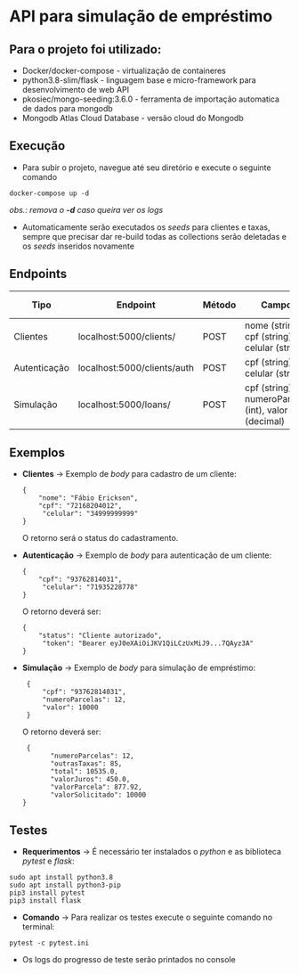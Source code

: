 
# API para simulação de empréstimo

## Para o projeto foi utilizado:
- Docker/docker-compose - virtualização de containeres
- python3.8-slim/flask - linguagem base e micro-framework para desenvolvimento de web API
- pkosiec/mongo-seeding:3.6.0 - ferramenta de importação automatica de dados para mongodb
- Mongodb Atlas Cloud Database - versão cloud do Mongodb

## Execução

- Para subir o projeto, navegue até seu diretório e execute o seguinte comando
```shell
docker-compose up -d
```
*obs.: remova o **-d** caso queira ver os logs*
- Automaticamente serão executados os *seeds* para clientes e taxas, sempre que precisar dar re-build todas as collections serão deletadas e os *seeds* inseridos novamente


## Endpoints

|Tipo|Endpoint|Método|Campos|Requer Autenticação|
|--|--|--|--|--|
|Clientes|localhost:5000/clients/|POST|nome (string), cpf (string), celular (string)|Não|
|Autenticação|localhost:5000/clients/auth|POST|cpf (string), celular (string)|Não|
|Simulação|localhost:5000/loans/|POST|cpf (string), numeroParcelas (int), valor (decimal)|Sim|



## Exemplos

 - **Clientes**
 -> Exemplo de *body* para cadastro de um cliente:

       {
	       "nome": "Fábio Erickson",
	       "cpf": "72168204012",
			"celular": "34999999999"
       }
	
	O retorno será o status do cadastramento.

 - **Autenticação**
 -> Exemplo de *body* para autenticação de um cliente:

       {
	       "cpf": "93762814031",
			"celular": "71935228778"
       }
	O retorno deverá ser:

       {
	       "status": "Cliente autorizado",
			"token": "Bearer eyJ0eXAiOiJKV1QiLCzUxMiJ9...7QAyz3A"
       }

 - **Simulação**
 -> Exemplo de *body* para simulação de empréstimo:

	    {
		    "cpf": "93762814031",
		    "numeroParcelas": 12,
		    "valor": 10000
	    }
	O retorno deverá ser:
		

		{
			  "numeroParcelas": 12,
			  "outrasTaxas": 85,
    		  "total": 10535.0,
    		  "valorJuros": 450.0,
    		  "valorParcela": 877.92,
    		  "valorSolicitado": 10000
	   }

## Testes

- **Requerimentos**
-> É necessário ter instalados o *python* e as biblioteca *pytest* e *flask*:
```shell
sudo apt install python3.8
sudo apt install python3-pip
pip3 install pytest
pip3 install flask
```
- **Comando**
-> Para realizar os testes execute o seguinte comando no terminal:
```shell
pytest -c pytest.ini
```
- Os logs do progresso de teste serão printados no console